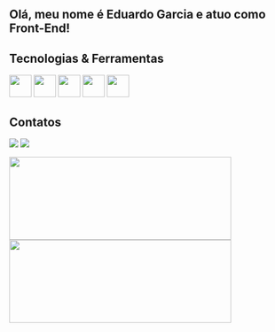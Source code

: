 
   ## Olá, meu nome é Eduardo Garcia e atuo como Front-End!



   ## Tecnologias & Ferramentas
        
   <div style="display: inline_block">
   <img src="https://cdn.jsdelivr.net/gh/devicons/devicon/icons/javascript/javascript-original.svg" aling="center" height="40" width="40" />
   <img src="https://cdn.jsdelivr.net/gh/devicons/devicon/icons/angularjs/angularjs-original.svg"  height="40" width="40"/>
   <img src="https://cdn.jsdelivr.net/gh/devicons/devicon/icons/typescript/typescript-original.svg" height="40" width="40" />
   <img src="https://cdn.jsdelivr.net/gh/devicons/devicon/icons/html5/html5-original.svg" height="40" width="40" />
   <img src="https://cdn.jsdelivr.net/gh/devicons/devicon/icons/css3/css3-original.svg" height="40" width="40" />
   </div>
          
          
          
          
          
   
         



## Contatos 
<div>

<a href = "mailto:contatoedugarcia@hotmail.com"><img src="https://img.shields.io/badge/Microsoft_Outlook-0078D4?style=for-the-badge&logo=microsoft-outlook&logoColor=white" target="_blank"></a>
<a href="https://www.linkedin.com/in/eduardo-garcia-50475b190" target="_blank"><img src="https://img.shields.io/badge/-LinkedIn-%230077B5?style=for-the-badge&logo=linkedin&logoColor=white" target="_blank"></a>   
</div>


<div>
<a href="https://github.com/zEduGarcia">
<img height="150em" width="400" src="https://github-readme-stats.vercel.app/api/top-langs/?username=zEduGarcia&layout=compact&langs_count=7&theme=dracula"/>
<img height="150em" width="400" src="https://github-readme-stats.vercel.app/api?username=zEduGarcia&show_icons=true&theme=dracula&include_all_commits=true&count_private=true"/>
</div>
          
         
